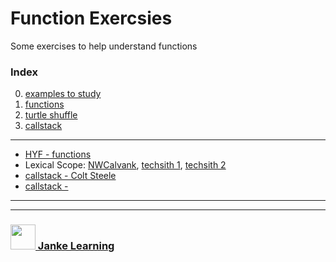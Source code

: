 # Function Exercsies

Some exercises to help understand functions

### Index
0. [examples to study](./0-examples-to-study.md)
1. [functions](./1-functions.md)
2. [turtle shuffle](./2-turtle-shuffle.md)
3. [callstack](./3-callstack.md)

---


* [HYF - functions](https://github.com/HackYourFutureBelgium/fundamentals/blob/master/fundamentals/functions.md)
* Lexical Scope: [NWCalvank](https://www.youtube.com/watch?v=GhNA0r10MmA),  [techsith 1](https://www.youtube.com/watch?v=ycTp4vRmLp8), [techsith 2](https://www.youtube.com/watch?v=7tGmS2SPxBo&list=PL7pEw9n3GkoVYU-ZKBrDnxIiiUn0YP-uO&index=2)  
* [callstack - Colt Steele](https://www.youtube.com/watch?v=W8AeMrVtFLY)
* [callstack - ](https://www.youtube.com/watch?v=w6QGEiQceOM)



___
___
### <a href="http://janke-learning.org" target="_blank"><img src="https://user-images.githubusercontent.com/18554853/50098409-22575780-021c-11e9-99e1-962787adaded.png" width="40" height="40"></img> Janke Learning</a>

